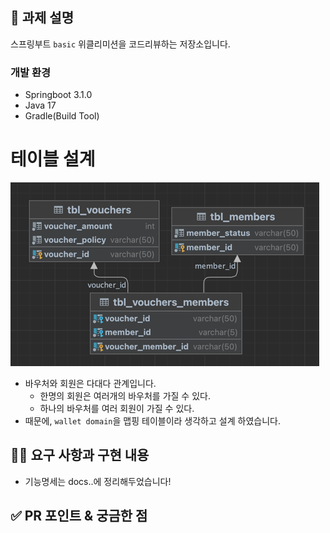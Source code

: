 ## 📌 과제 설명
스프링부트 `basic` 위클리미션을 코드리뷰하는 저장소입니다.

### 개발 환경
- Springboot 3.1.0
- Java 17
- Gradle(Build Tool)

# 테이블 설계
![img.png](img.png)
- 바우처와 회원은 다대다 관계입니다. 
  - 한명의 회원은 여러개의 바우처를 가질 수 있다.
  - 하나의 바우처를 여러 회원이 가질 수 있다.
- 때문에, `wallet domain`을 맵핑 테이블이라 생각하고 설계 하였습니다.

## 👩‍💻 요구 사항과 구현 내용

- 기능명세는 docs..에 정리해두었습니다!

## ✅ PR 포인트 & 궁금한 점

